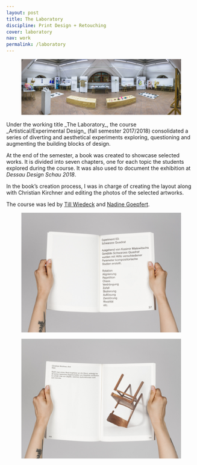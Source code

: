 ```yaml
---
layout: post
title: The Laboratory
discipline: Print Design + Retouching
cover: laboratory
nav: work
permalink: /laboratory
---
```


<figure class="figure-grid-full">
  <img src="/assets/images/laboratory/panorama-laboratory.jpg" srcset="/assets/images/laboratory/panorama-laboratory@2x.jpg 2x" alt="Panorama of the exhibition">
</figure>
<article class="article-col-5" markdown="1">
Under the working title _The Laboratory_, the course _Artistical/Experimental Design_ (fall semester 2017/2018) consolidated a series of diverting and aesthetical experiments exploring, questioning and augmenting the building blocks of design.

At the end of the semester, a book was created to showcase selected works. It is divided into seven chapters, one for each topic the students explored during the course. It was also used to document the exhibition at _Dessau Design Schau 2018_.

In the book’s creation process, I was in charge of creating the layout along with Christian Kirchner and editing the photos of the selected artworks.

The course was led by [Till Wiedeck](https://hellome.studio) and [Nadine Goepfert](http://nadinegoepfert.com).
</article>
<div class="div-grid-2 div-grid-2-large div-grid-left">
  <figure>
    <img src="/assets/images/laboratory/1-laboratory.jpg" alt="Experiment 03: Black Square">
  </figure>
  <figure>
    <img src="/assets/images/laboratory/2-laboratory.jpg" alt="Anti by Christian Kirchner">
  </figure>
</div>